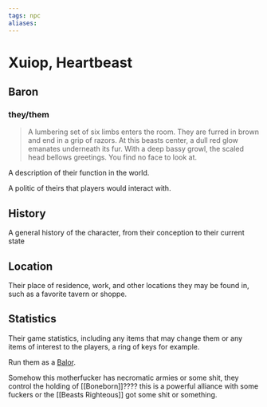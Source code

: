 ```yaml
---
tags: npc
aliases:
---
```

# Xuiop, Heartbeast
## Baron
### they/them

> A lumbering set of six limbs enters the room. They are furred in brown and end in a grip of razors. At this beasts center, a dull red glow emanates underneath its fur. With a deep bassy growl, the scaled head bellows greetings. You find no face to look at.

A description of their function in the world.

A politic of theirs that players would interact with.

## History
A general history of the character, from their conception to their current state

## Location
Their place of residence, work, and other locations they may be found in, such as a favorite tavern or shoppe.

## Statistics
Their game statistics, including any items that may change them or any items of interest to the players, a ring of keys for example.

Run them as a [Balor](https://www.aidedd.org/dnd/monstres.php?vo=balor).

Somehow this motherfucker has necromatic armies or some shit, they control the holding of [[Boneborn]]???? this is a powerful alliance with some fuckers or the [[Beasts Righteous]] got some shit or something.